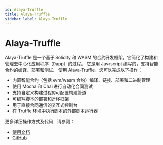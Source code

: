 ```yaml
---
id: Alaya-Truffle
title: Alaya-Truffle
sidebar_label: Alaya-Truffle
---
```

# Alaya-Truffle

Alaya-Truffle 是一个基于 Solidity 和 WASM 的合约开发框架，它简化了构建和管理去中心化应用程序（Dapp）的过程。 它是用 Javascript 编写的，支持智能合约的编译、部署和测试。 使用 Alaya-Truffle，您可以完成以下操作：

- 内置智能合约（包括 evm/wasm 合约）编译、链接、部署和二进制管理
- 使用 Mocha 和 Chai 进行自动化合同测试
- 支持自定义构建过程的可配置构建管道
- 可编写脚本的部署和迁移框架
- 用于直接合同通信的交互式控制台
- 在 Truffle 环境中执行脚本的外部脚本运行器

更多详细操作方式及代码，请参阅：
- [使用文档](https://platon-truffle.readthedocs.io/en/alaya/)
- [GitHub](https://github.com/AlayaNetwork/alaya-truffle/tree/develop)
